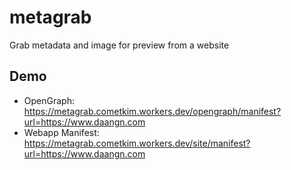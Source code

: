 # metagrab

Grab metadata and image for preview from a website

## Demo

- OpenGraph: https://metagrab.cometkim.workers.dev/opengraph/manifest?url=https://www.daangn.com
- Webapp Manifest: https://metagrab.cometkim.workers.dev/site/manifest?url=https://www.daangn.com

